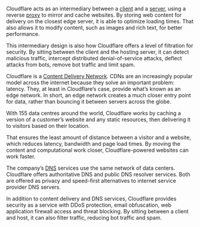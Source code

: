 Cloudflare acts as an intermediary between a [client](../terms/client.md) and a [server](../terms/server.md), using a reverse [proxy](../terms/proxy.md) to mirror and cache websites. By storing web content for delivery on the closest edge server, it is able to optimize loading times. That also allows it to modify content, such as images and rich text, for better performance.

This intermediary design is also how Cloudflare offers a level of filtration for security. By sitting between the client and the hosting server, it can detect malicious traffic, intercept distributed denial-of-service attacks, deflect attacks from bots, remove bot traffic and limit spam.

Cloudflare is a [Content Delivery Network](../web/cdn.md). CDNs are an increasingly popular model across the internet because they solve an important problem: latency. They, at least in Cloudflare’s case, provide what’s known as an edge network. In short, an edge network creates a much closer entry point for data, rather than bouncing it between servers across the globe.

With 155 data centres around the world, Cloudflare works by caching a version of a customer’s website and any static resources, then delivering it to visitors based on their location.

That ensures the least amount of distance between a visitor and a website, which reduces latency, bandwidth and page load times. By moving the content and computational work closer, Cloudflare-powered websites can work faster.

The company’s [DNS](../networking/dns.md) services use the same network of data centers. Cloudflare offers authoritative DNS and public DNS resolver services. Both are offered as privacy and speed-first alternatives to internet service provider DNS servers.

In addition to content delivery and DNS services, Cloudflare provides security as a service with DDoS protection, email obfuscation, web application firewall access and threat blocking. By sitting between a client and host, it can also filter traffic, reducing bot traffic and spam.
